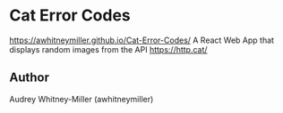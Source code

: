 # Cat Error Codes
https://awhitneymiller.github.io/Cat-Error-Codes/
A React Web App that displays random images from the API https://http.cat/

## Author
Audrey Whitney-Miller (awhitneymiller)



